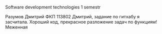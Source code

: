 Software development technologies 1 semestr

Разумов Дмитрий ФКП 113802 Дмитрий, задание по гитхабу я засчитала. Хороший код, прекрасное разложение задач по функциям! Меженная
